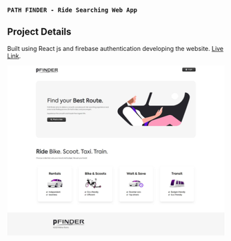### `PATH FINDER - Ride Searching Web App`

## Project Details
Built using React js and firebase authentication developing the website.
[Live Link](https://path-finder-mern.web.app).

![Alt text](./src/img/path-finder-ui.jpg)



